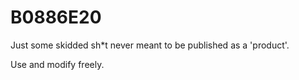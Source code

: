 # B0886E20

Just some skidded sh\*t never meant to be published as a 'product'.

Use and modify freely.
